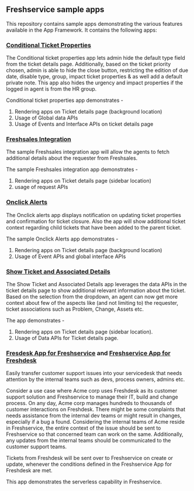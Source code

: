 ## Freshservice sample apps
This repository contains sample apps demonstrating the various features available in the App Framework. It contains the following apps:

### [Conditional Ticket Properties](https://github.com/freshdesk/marketplace-sample-apps/tree/master/Freshservice/conditional_ticket_properties)

The Conditional ticket properties app lets admin hide the default type field from the ticket details page. Additionally, based on the ticket priority chosen, admin is able to hide the close button, restricting the edition of due date, disable type, group, impact ticket properties & as well add a default private note. This app also hides the urgency and impact properties if the logged in agent is from the HR group.

Conditional ticket properties app demonstrates -

1. Rendering apps on Ticket details page (background location)
2. Usage of Global data APIs
3. Usage of Events and Interface APIs on ticket details page

### [Freshsales Integration](https://github.com/freshdesk/marketplace-sample-apps/tree/master/Freshservice/freshsales_integration)

The sample Freshsales integration app will allow the agents to fetch additional details about the requester from Freshsales.

The sample Freshsales integration app demonstrates -

1. Rendering apps on Ticket details page (sidebar location)
2. usage of request APIs

### [Onclick Alerts](https://github.com/freshdesk/marketplace-sample-apps/tree/master/Freshservice/onclick_alerts)

The Onclick alerts app displays notification on updating ticket properties and confirmation for ticket closure. Also the app will show additional ticket context regarding child tickets that have been added to the parent ticket.

The sample Onclick Alerts app demonstrates -

1. Rendering apps on Ticket details page (background location)
2. Usage of Event APIs and global interface APIs

### [Show Ticket and Associated Details](https://github.com/freshdesk/marketplace-sample-apps/tree/master/Freshservice/show_ticket_and_associated_details)

The Show Ticket and Associated Details app leverages the data APIs in the ticket details page to show additional relevant information about the ticket. Based on the selection from the dropdown, an agent can now get more context about few of the aspects like (and not limiting to) the requester, ticket associations such as Problem, Change, Assets etc.

The app demonstrates - 

1. Rendering apps on Ticket details page (sidebar location).
2. Usage of Data APIs for Ticket details page.

### [Fresdesk App for Freshservice](https://github.com/freshdesk/marketplace-sample-apps/tree/master/Freshservice/freshdesk_app_for_freshservice) and [Freshservice App for Freshdesk](https://github.com/freshdesk/marketplace-sample-apps/tree/master/Freshservice/freshservice_app_for_freshdesk)

Easily transfer customer support issues into your servicedesk that needs attention by the internal teams such as devs, process owners, admins etc.

Consider a use case where Acme corp uses Freshdesk as its customer support solution and Freshservice to manage their IT, build and change process. On any day, Acme corp manages hundreds to thousands of customer interactions on Freshdesk. There might be some complaints that needs assistance from the internal dev teams or might result in changes, especially if a bug a found. Considering the internal teams of Acme reside in Freshservice, the entire context of the issue should be sent to Freshservice so that concerned team can work on the same. Additionally, any updates from the internal teams should be communicated to the customer support teams. 

Tickets from Freshdesk will be sent over to Freshservice on create or update, whenever the conditions defined in the Freshservice App for Freshdesk are met.

This app demonstrates the serverless capability in Freshservice.